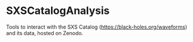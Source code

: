# SXSCatalogAnalysis
Tools to interact with the SXS Catalog (https://black-holes.org/waveforms) and its data, hosted on Zenodo.
